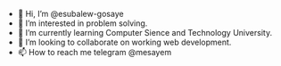 - 👋 Hi, I’m @esubalew-gosaye
- 👀 I’m interested in problem solving.
- 🌱 I’m currently learning Computer Sience and Technology University.
- 💞️ I’m looking to collaborate on working web development.
- 📫 How to reach me telegram @mesayem

<!---
esubalew-gosaye/esubalew-gosaye is a ✨ special ✨ repository because its `README.md` (this file) appears on your GitHub profile.
You can click the Preview link to take a look at your changes.
--->
